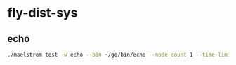 # fly-dist-sys

## echo

```zsh
./maelstrom test -w echo --bin ~/go/bin/echo --node-count 1 --time-limit 10
```